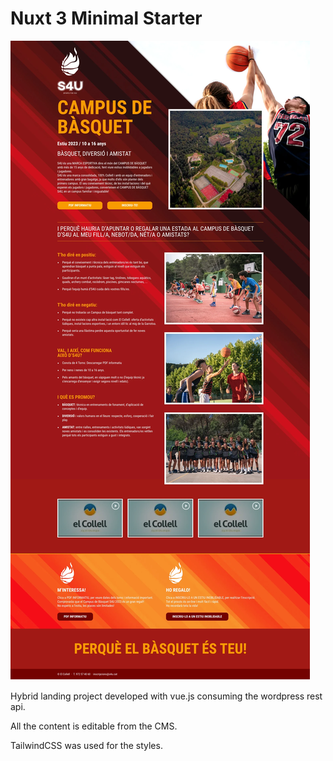 # Nuxt 3 Minimal Starter

![Web preview](./public/preview.webp)

Hybrid landing project developed with vue.js consuming the wordpress rest api.

All the content is editable from the CMS.

TailwindCSS was used for the styles.